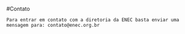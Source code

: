 #Contato

  	Para entrar em contato com a diretoria da ENEC basta enviar uma mensagem para: contato@enec.org.br

